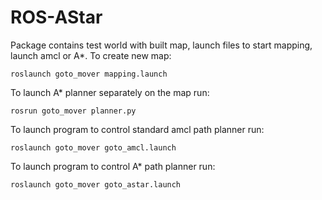 # ROS-AStar
Package contains test world with built map, launch files to start mapping, launch amcl or A*.
To create new map:

    roslaunch goto_mover mapping.launch 
To launch A* planner separately on the map run:

    rosrun goto_mover planner.py
To launch program to control standard amcl path planner run:

    roslaunch goto_mover goto_amcl.launch   
To launch program to control A* path planner run:

    roslaunch goto_mover goto_astar.launch
